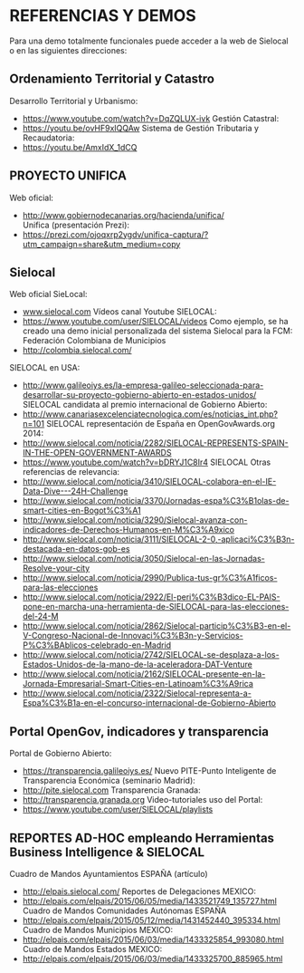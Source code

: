 # REFERENCIAS Y DEMOS
Para una demo totalmente funcionales puede acceder a la web de Sielocal o en las siguientes direcciones:

## Ordenamiento Territorial y Catastro
Desarrollo Territorial y Urbanismo:
 * 	https://www.youtube.com/watch?v=DqZQLUX-ivk
Gestión Catastral:
 * 	https://youtu.be/ovHF9xIQQAw
Sistema de Gestión Tributaria y Recaudatoria:
 * 	https://youtu.be/AmxIdX_1dCQ

## PROYECTO UNIFICA
Web oficial:
 * 	http://www.gobiernodecanarias.org/hacienda/unifica/   
Unifica (presentación Prezi):
 * 	https://prezi.com/ojoqxrp2ygdv/unifica-captura/?utm_campaign=share&utm_medium=copy


## Sielocal
Web oficial SieLocal:
 * 	www.sielocal.com
Vídeos canal Youtube SIELOCAL:
 * 	https://www.youtube.com/user/SIELOCAL/videos
Como ejemplo, se ha creado una demo inicial personalizada del sistema Sielocal para la FCM:
Federación Colombiana de Municipios
 * 	http://colombia.sielocal.com/

SIELOCAL en USA:
 * 	http://www.galileoiys.es/la-empresa-galileo-seleccionada-para-desarrollar-su-proyecto-gobierno-abierto-en-estados-unidos/
SIELOCAL candidata al premio internacional de Gobierno Abierto:
 * 	http://www.canariasexcelenciatecnologica.com/es/noticias_int.php?n=101
SIELOCAL representación de España en OpenGovAwards.org 2014:
 * 	http://www.sielocal.com/noticia/2282/SIELOCAL-REPRESENTS-SPAIN-IN-THE-OPEN-GOVERNMENT-AWARDS
 * 	https://www.youtube.com/watch?v=bDRYJ1C8Ir4
SIELOCAL Otras referencias de relevancia:
 * 	http://www.sielocal.com/noticia/3410/SIELOCAL-colabora-en-el-IE-Data-Dive---24H-Challenge
 * 	http://www.sielocal.com/noticia/3370/Jornadas-espa%C3%B1olas-de-smart-cities-en-Bogot%C3%A1
 * 	http://www.sielocal.com/noticia/3290/Sielocal-avanza-con-indicadores-de-Derechos-Humanos-en-M%C3%A9xico
 * 	http://www.sielocal.com/noticia/3111/SIELOCAL-2-0,-aplicaci%C3%B3n-destacada-en-datos-gob-es
 * 	http://www.sielocal.com/noticia/3050/Sielocal-en-las-Jornadas-Resolve-your-city
 * 	http://www.sielocal.com/noticia/2990/Publica-tus-gr%C3%A1ficos-para-las-elecciones
 * 	http://www.sielocal.com/noticia/2922/El-peri%C3%B3dico-EL-PAIS-pone-en-marcha-una-herramienta-de-SIELOCAL-para-las-elecciones-del-24-M
 * 	http://www.sielocal.com/noticia/2862/Sielocal-particip%C3%B3-en-el-V-Congreso-Nacional-de-Innovaci%C3%B3n-y-Servicios-P%C3%BAblicos-celebrado-en-Madrid
 * 	http://www.sielocal.com/noticia/2742/SIELOCAL-se-desplaza-a-los-Estados-Unidos-de-la-mano-de-la-aceleradora-DAT-Venture
 * 	http://www.sielocal.com/noticia/2162/SIELOCAL-presente-en-la-Jornada-Empresarial-Smart-Cities-en-Latinoam%C3%A9rica
 * 	http://www.sielocal.com/noticia/2322/Sielocal-representa-a-Espa%C3%B1a-en-el-concurso-internacional-de-Gobierno-Abierto

## Portal OpenGov, indicadores y transparencia
Portal de Gobierno Abierto:
 * 	https://transparencia.galileoiys.es/
Nuevo PITE-Punto Inteligente de Transparencia Económica (seminario Madrid):
 * 	http://pite.sielocal.com
Transparencia Granada:
 * 	http://transparencia.granada.org
Video-tutoriales uso del Portal:
 * 	https://www.youtube.com/user/SIELOCAL/playlists

## REPORTES AD-HOC empleando Herramientas Business Intelligence & SIELOCAL
Cuadro de Mandos Ayuntamientos ESPAÑA (artículo)
 * 	http://elpais.sielocal.com/
Reportes de Delegaciones MEXICO:
 * 	http://elpais.com/elpais/2015/06/05/media/1433521749_135727.html
Cuadro de Mandos Comunidades Autónomas ESPAÑA
 * 	http://elpais.com/elpais/2015/05/12/media/1431452440_395334.html
Cuadro de Mandos Municipios MEXICO:
 * 	http://elpais.com/elpais/2015/06/03/media/1433325854_993080.html
Cuadro de Mandos Estados MEXICO:
 * 	http://elpais.com/elpais/2015/06/03/media/1433325700_885965.html  

